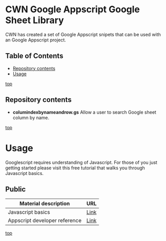 # <a name="top">CWN Google Appscript Google Sheet Library</a> 

CWN has created a set of Google Appscript snipets that can be used with an Google Appscript project.

## Table of Contents

- [Repository contents](#repository-contents)
- [Usage](#usage)


[top](#top)

## Repository contents
- **columindexbynameandrow.gs** Allow a user to search Google sheet column by name.

[top](#top)


# Usage
Googlescript requires understanding of Javascript.  For those of you just getting started please visit this free tutorial that walks you through Javascript basics.

## Public ##
| Material description | URL |
| ---------- | ------------ |
| Javascript basics | [Link](https://www.w3schools.com/js/DEFAULT.asp) |
| Appscript developer reference | [Link](https://developers.google.com/apps-script/reference/) |



[top](#top)
